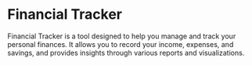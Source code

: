 # Financial Tracker

Financial Tracker is a tool designed to help you manage and track your personal finances. It allows you to record your income, expenses, and savings, and provides insights through various reports and visualizations.

